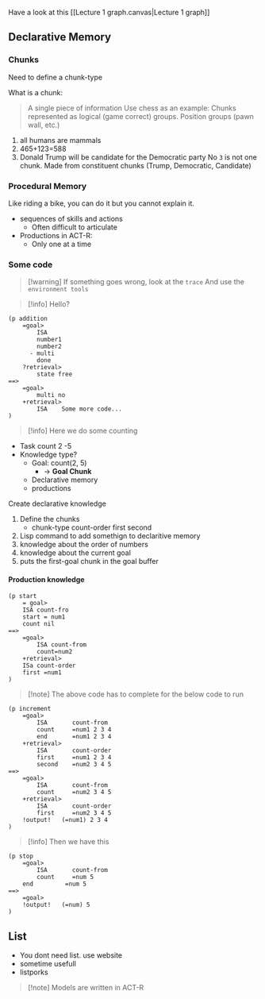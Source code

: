 Have a look at this [[Lecture 1 graph.canvas|Lecture 1 graph]]
## Declarative Memory

### Chunks

Need to define a chunk-type

What is a chunk:
> A single piece of information
> Use chess as an example: Chunks represented as logical (game correct) groups. 
> Position groups (pawn wall, etc.)

1. all humans are mammals 
2. 465+123=588
3. Donald Trump will be candidate for the Democratic party
No `3` is not one chunk. Made from constituent chunks (Trump, Democratic, Candidate)

### Procedural Memory

Like riding a bike, you can do it but you cannot explain it.

- sequences of skills and actions 
	- Often difficult to articulate
- Productions in ACT-R:
	- Only one at a time

### Some code

>[!warning] If something goes wrong, look at the `trace`
>And use the `environment tools`

>[!info] Hello?

```ROS
(p addition
	=goal>
		ISA
		number1
		number2
	  - multi
	    done
	?retrieval>
		state free
==>
	=goal>
		multi no 
	+retrieval>
		ISA    Some more code...
)
```

>[!info] Here we do some counting
>

- Task count 2 -5
- Knowledge type?
	- Goal: count(2, 5)
		- -> **Goal Chunk**
	- Declarative memory 
	- productions


Create declarative knowledge 
1. Define the chunks
	- chunk-type count-order first second
2. Lisp command to add somethign to declaritive memory
3. knowledge about the order of numbers
4. knowledge about the current goal
5. puts the first-goal chunk in the goal buffer

#### Production knowledge

```
(p start 
	= goal>
	ISA count-fro
	start = num1
	count nil
==>
	=goal>
		ISA count-from
		count=num2
	+retrieval>
	ISa count-order
	first =num1
)
```

>[!note] The above code has to complete for the below code to run

```
(p increment 
	=goal>
		ISA       count-from
		count     =num1 2 3 4
		end       =num1 2 3 4
	+retrieval>
		ISA       count-order
		first     =num1 2 3 4
		second    =num2 3 4 5
==>
	=goal>
		ISA       count-from
		count     =num2 3 4 5
	+retrieval>
		ISA       count-order
		first     =num2 3 4 5
	!output!   (=num1) 2 3 4
)
```

>[!info] Then we have this

```
(p stop 
	=goal>
		ISA       count-from
		count     =num 5
	end         =num 5
==>
	=goal>
	!output!   (=num) 5
)
```

## List

- You dont need list. use website
- sometime usefull
- listporks

>[!note] Models are written in ACT-R